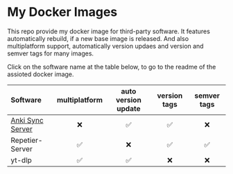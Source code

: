 # My Docker Images

This repo provide my docker image for third-party software. It features automatically rebuild, if a new base image is released. And also multiplatform support, automatically version updaes and version and semver tags for many images.

Click on the software name at the table below, to go to the readme of the assioted docker image.

| Software                                       | multiplatform | auto version update | version tags | semver tags |
|:-----------------------------------------------|:-------------:|:-------------------:|:------------:|:-----------:|
| [Anki Sync Server](dockerfiles/anki/README.md) | ❌            | ✅                   | ✅           | ❌          |
| Repetier-Server                                | ✅            | ❌                   | ✅           | ✅          |
| yt-dlp                                         | ✅            | ✅                   | ❌           | ❌          |
